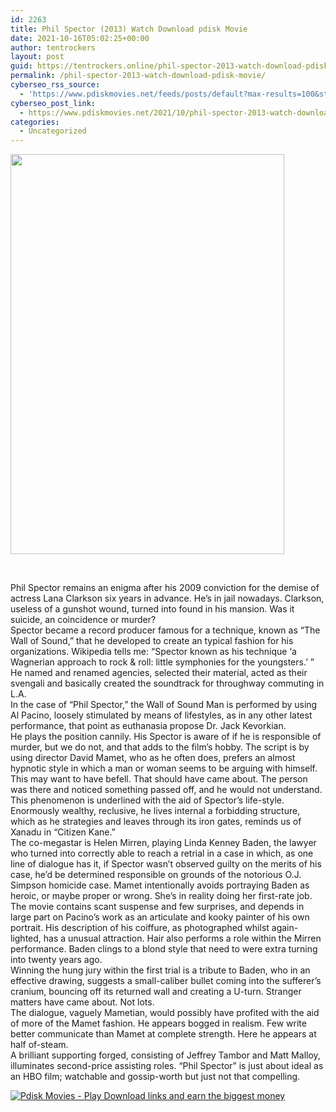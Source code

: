 ```yaml
---
id: 2263
title: Phil Spector (2013) Watch Download pdisk Movie
date: 2021-10-16T05:02:25+00:00
author: tentrockers
layout: post
guid: https://tentrockers.online/phil-spector-2013-watch-download-pdisk-movie/
permalink: /phil-spector-2013-watch-download-pdisk-movie/
cyberseo_rss_source:
  - 'https://www.pdiskmovies.net/feeds/posts/default?max-results=100&start-index=1'
cyberseo_post_link:
  - https://www.pdiskmovies.net/2021/10/phil-spector-2013-watch-download-pdisk.html
categories:
  - Uncategorized
---
```

<div class="separator">
  <a href="https://blogger.googleusercontent.com/img/a/AVvXsEiTCcdbxthepcQRTK8rICT97XJ81VZV8rxqUMIMAar-dvESDN8FvPIZbPBF6VOqGlvIDXyg2dh2RJBtOQ5EB2xVmel_pPswSwtNz_ybLUY5SCxFP22XN_PFrZKRcORTxFc5NKCKmMv4n_dnH_rRBs18qloUpiAOcLw70UhWSGJAfi_v9kMWKs23dABe=s1500"><span><img loading="lazy" border="0" data-original-height="1500" data-original-width="1028" height="640" src="https://blogger.googleusercontent.com/img/a/AVvXsEiTCcdbxthepcQRTK8rICT97XJ81VZV8rxqUMIMAar-dvESDN8FvPIZbPBF6VOqGlvIDXyg2dh2RJBtOQ5EB2xVmel_pPswSwtNz_ybLUY5SCxFP22XN_PFrZKRcORTxFc5NKCKmMv4n_dnH_rRBs18qloUpiAOcLw70UhWSGJAfi_v9kMWKs23dABe=w438-h640" width="438" /></span></a>
</div>

<span><br /></span>

<div>
  <div>
    <span>Phil Spector remains an enigma after his 2009 conviction for the demise of actress Lana Clarkson six years in advance. He&#8217;s in jail nowadays. Clarkson, useless of a gunshot wound, turned into found in his mansion. Was it suicide, an coincidence or murder?</span>
  </div>
  
  <div>
    <span>Spector became a record producer famous for a technique, known as “The Wall of Sound,&#8221; that he developed to create an typical fashion for his organizations. Wikipedia tells me: “Spector known as his technique &#8216;a Wagnerian approach to rock & roll: little symphonies for the youngsters.&#8217; ” He named and renamed agencies, selected their material, acted as their svengali and basically created the soundtrack for throughway commuting in L.A.</span>
  </div>
  
  <div>
    <span>In the case of “Phil Spector,” the Wall of Sound Man is performed by using Al Pacino, loosely stimulated by means of lifestyles, as in any other latest performance, that point as euthanasia propose Dr. Jack Kevorkian.</span>
  </div>
  
  <div>
    <span>He plays the position cannily. His Spector is aware of if he is responsible of murder, but we do not, and that adds to the film&#8217;s hobby. The script is by using director David Mamet, who as he often does, prefers an almost hypnotic style in which a man or woman seems to be arguing with himself. This may want to have befell. That should have came about. The person was there and noticed something passed off, and he would not understand.</span>
  </div>
  
  <div>
    <span>This phenomenon is underlined with the aid of Spector&#8217;s life-style. Enormously wealthy, reclusive, he lives internal a forbidding structure, which as he strategies and leaves through its iron gates, reminds us of Xanadu in “Citizen Kane.”</span>
  </div>
  
  <div>
    <span>The co-megastar is Helen Mirren, playing Linda Kenney Baden, the lawyer who turned into correctly able to reach a retrial in a case in which, as one line of dialogue has it, if Spector wasn&#8217;t observed guilty on the merits of his case, he&#8217;d be determined responsible on grounds of the notorious O.J. Simpson homicide case. Mamet intentionally avoids portraying Baden as heroic, or maybe proper or wrong. She&#8217;s in reality doing her first-rate job.</span>
  </div>
  
  <div>
    <span>The movie contains scant suspense and few surprises, and depends in large part on Pacino&#8217;s work as an articulate and kooky painter of his own portrait. His description of his coiffure, as photographed whilst again-lighted, has a unusual attraction. Hair also performs a role within the Mirren performance. Baden clings to a blond style that need to were extra turning into twenty years ago.</span>
  </div>
  
  <div>
    <span>Winning the hung jury within the first trial is a tribute to Baden, who in an effective drawing, suggests a small-caliber bullet coming into the sufferer&#8217;s cranium, bouncing off its returned wall and creating a U-turn. Stranger matters have came about. Not lots.</span>
  </div>
  
  <div>
    <span>The dialogue, vaguely Mametian, would possibly have profited with the aid of more of the Mamet fashion. He appears bogged in realism. Few write better communicate than Mamet at complete strength. Here he appears at half of-steam.</span>
  </div>
  
  <div>
    <span>A brilliant supporting forged, consisting of Jeffrey Tambor and Matt Malloy, illuminates second-price assisting roles. “Phil Spector” is just about ideal as an HBO film; watchable and gossip-worth but just not that compelling.</span>
  </div>
</div>

[![](https://1.bp.blogspot.com/-a93bp85aB6g/YUXjACCiX3I/AAAAAAAAbQE/GHmPI7h0af0tqn6tYzd0cdrDv9Hu9LUSACLcBGAsYHQ/s16000/Play_it_New-removebg-preview.png "Pdisk Movies - Play Download links and earn the biggest money")](https://subscribetounlocklink1.blogspot.com/2021/10/subscribe-to-unlock-squid-game-web.html)